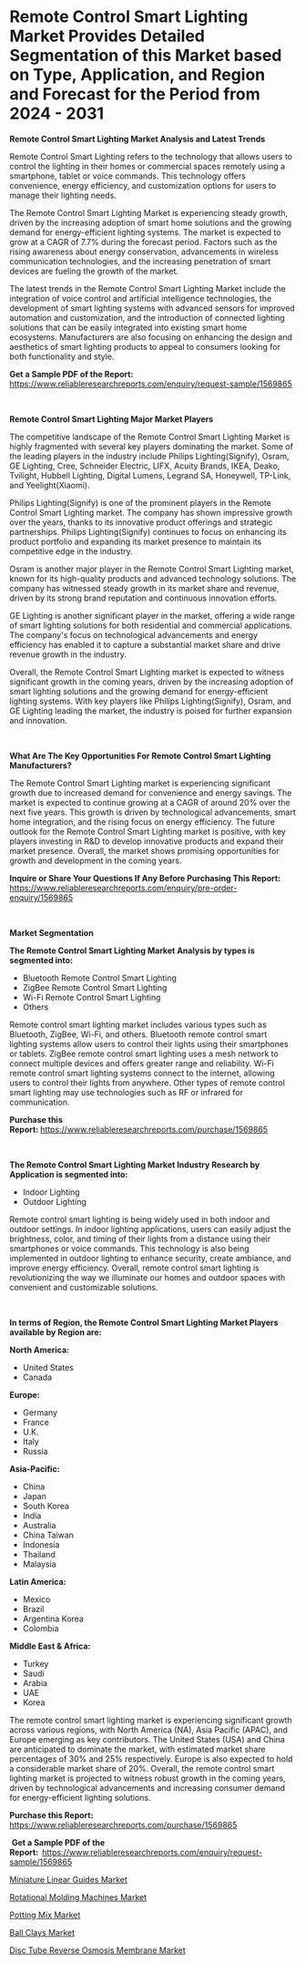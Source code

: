 <p><h1>Remote Control Smart Lighting Market Provides Detailed Segmentation of this Market based on Type, Application, and Region and Forecast for the Period from 2024 - 2031</h1></p><p><strong>Remote Control Smart Lighting Market Analysis and Latest Trends</strong></p>
<p><p>Remote Control Smart Lighting refers to the technology that allows users to control the lighting in their homes or commercial spaces remotely using a smartphone, tablet or voice commands. This technology offers convenience, energy efficiency, and customization options for users to manage their lighting needs.</p><p>The Remote Control Smart Lighting Market is experiencing steady growth, driven by the increasing adoption of smart home solutions and the growing demand for energy-efficient lighting systems. The market is expected to grow at a CAGR of 7.7% during the forecast period. Factors such as the rising awareness about energy conservation, advancements in wireless communication technologies, and the increasing penetration of smart devices are fueling the growth of the market.</p><p>The latest trends in the Remote Control Smart Lighting Market include the integration of voice control and artificial intelligence technologies, the development of smart lighting systems with advanced sensors for improved automation and customization, and the introduction of connected lighting solutions that can be easily integrated into existing smart home ecosystems. Manufacturers are also focusing on enhancing the design and aesthetics of smart lighting products to appeal to consumers looking for both functionality and style.</p></p>
<p><strong>Get a Sample PDF of the Report:&nbsp;</strong> <a href="https://www.reliableresearchreports.com/enquiry/request-sample/1569865">https://www.reliableresearchreports.com/enquiry/request-sample/1569865</a></p>
<p>&nbsp;</p>
<p><strong>Remote Control Smart Lighting Major Market Players</strong></p>
<p><p>The competitive landscape of the Remote Control Smart Lighting Market is highly fragmented with several key players dominating the market. Some of the leading players in the industry include Philips Lighting(Signify), Osram, GE Lighting, Cree, Schneider Electric, LIFX, Acuity Brands, IKEA, Deako, Tvilight, Hubbell Lighting, Digital Lumens, Legrand SA, Honeywell, TP-Link, and Yeelight(Xiaomi).</p><p>Philips Lighting(Signify) is one of the prominent players in the Remote Control Smart Lighting market. The company has shown impressive growth over the years, thanks to its innovative product offerings and strategic partnerships. Philips Lighting(Signify) continues to focus on enhancing its product portfolio and expanding its market presence to maintain its competitive edge in the industry.</p><p>Osram is another major player in the Remote Control Smart Lighting market, known for its high-quality products and advanced technology solutions. The company has witnessed steady growth in its market share and revenue, driven by its strong brand reputation and continuous innovation efforts.</p><p>GE Lighting is another significant player in the market, offering a wide range of smart lighting solutions for both residential and commercial applications. The company's focus on technological advancements and energy efficiency has enabled it to capture a substantial market share and drive revenue growth in the industry.</p><p>Overall, the Remote Control Smart Lighting market is expected to witness significant growth in the coming years, driven by the increasing adoption of smart lighting solutions and the growing demand for energy-efficient lighting systems. With key players like Philips Lighting(Signify), Osram, and GE Lighting leading the market, the industry is poised for further expansion and innovation.</p></p>
<p>&nbsp;</p>
<p><strong>What Are The Key Opportunities For Remote Control Smart Lighting Manufacturers?</strong></p>
<p><p>The Remote Control Smart Lighting market is experiencing significant growth due to increased demand for convenience and energy savings. The market is expected to continue growing at a CAGR of around 20% over the next five years. This growth is driven by technological advancements, smart home integration, and the rising focus on energy efficiency. The future outlook for the Remote Control Smart Lighting market is positive, with key players investing in R&D to develop innovative products and expand their market presence. Overall, the market shows promising opportunities for growth and development in the coming years.</p></p>
<p><strong>Inquire or Share Your Questions If Any Before Purchasing This Report:</strong> <a href="https://www.reliableresearchreports.com/enquiry/pre-order-enquiry/1569865">https://www.reliableresearchreports.com/enquiry/pre-order-enquiry/1569865</a></p>
<p>&nbsp;</p>
<p><strong>Market Segmentation</strong></p>
<p><strong>The Remote Control Smart Lighting Market Analysis by types is segmented into:</strong></p>
<p><ul><li>Bluetooth Remote Control Smart Lighting</li><li>ZigBee Remote Control Smart Lighting</li><li>Wi-Fi Remote Control Smart Lighting</li><li>Others</li></ul></p>
<p><p>Remote control smart lighting market includes various types such as Bluetooth, ZigBee, Wi-Fi, and others. Bluetooth remote control smart lighting systems allow users to control their lights using their smartphones or tablets. ZigBee remote control smart lighting uses a mesh network to connect multiple devices and offers greater range and reliability. Wi-Fi remote control smart lighting systems connect to the internet, allowing users to control their lights from anywhere. Other types of remote control smart lighting may use technologies such as RF or infrared for communication.</p></p>
<p><strong>Purchase this Report:&nbsp;</strong><a href="https://www.reliableresearchreports.com/purchase/1569865">https://www.reliableresearchreports.com/purchase/1569865</a></p>
<p>&nbsp;</p>
<p><strong>The Remote Control Smart Lighting Market Industry Research by Application is segmented into:</strong></p>
<p><ul><li>Indoor Lighting</li><li>Outdoor Lighting</li></ul></p>
<p><p>Remote control smart lighting is being widely used in both indoor and outdoor settings. In indoor lighting applications, users can easily adjust the brightness, color, and timing of their lights from a distance using their smartphones or voice commands. This technology is also being implemented in outdoor lighting to enhance security, create ambiance, and improve energy efficiency. Overall, remote control smart lighting is revolutionizing the way we illuminate our homes and outdoor spaces with convenient and customizable solutions.</p></p>
<p>&nbsp;</p>
<p><strong>In terms of Region, the Remote Control Smart Lighting Market Players available by Region are:</strong></p>
<p>
    <p> <strong> North America: </strong>
        <ul>
            <li>United States</li>
            <li>Canada</li>
        </ul>
        </p> 
    <p> <strong> Europe: </strong>
        <ul>
            <li>Germany</li>
            <li>France</li>
            <li>U.K.</li>
            <li>Italy</li>
            <li>Russia</li>
        </ul>
        </p> 
    <p> <strong> Asia-Pacific: </strong>
        <ul>
            <li>China</li>
            <li>Japan</li>
            <li>South Korea</li>
            <li>India</li>
            <li>Australia</li>
            <li>China Taiwan</li>
            <li>Indonesia</li>
            <li>Thailand</li>
            <li>Malaysia</li>
        </ul>
        </p> 
    <p> <strong> Latin America: </strong>
        <ul>
            <li>Mexico</li>
            <li>Brazil</li>
            <li>Argentina Korea</li>
            <li>Colombia</li>
        </ul>
        </p> 
    <p> <strong> Middle East & Africa: </strong>
        <ul>
            <li>Turkey</li>
            <li>Saudi</li>
            <li>Arabia</li>
            <li>UAE</li>
            <li>Korea</li>
        </ul>
    </p>
    </p>
<p><p>The remote control smart lighting market is experiencing significant growth across various regions, with North America (NA), Asia Pacific (APAC), and Europe emerging as key contributors. The United States (USA) and China are anticipated to dominate the market, with estimated market share percentages of 30% and 25% respectively. Europe is also expected to hold a considerable market share of 20%. Overall, the remote control smart lighting market is projected to witness robust growth in the coming years, driven by technological advancements and increasing consumer demand for energy-efficient lighting solutions.</p></p>
<p><strong>Purchase this Report: </strong><a href="https://www.reliableresearchreports.com/purchase/1569865">https://www.reliableresearchreports.com/purchase/1569865</a></p>
<p>&nbsp;<strong>Get a Sample PDF of the Report:&nbsp;&nbsp;</strong><a href="https://www.reliableresearchreports.com/enquiry/request-sample/1569865">https://www.reliableresearchreports.com/enquiry/request-sample/1569865</a></p>
<p><strong></strong></p>
<p><p><a href="https://github.com/biheemgalvinlouises6hokrh3h/Market-Research-Report-List-1/blob/main/miniature-linear-guides-market.md">Miniature Linear Guides Market</a></p><p><a href="https://github.com/guneycigdem35/Market-Research-Report-List-2/blob/main/rotational-molding-machines-market.md">Rotational Molding Machines Market</a></p><p><a href="https://issuu.com/reportprime-2/docs/potting-mix-market-size-2030.pptx">Potting Mix Market</a></p><p><a href="https://github.com/bentleemidoriestelle7o/Market-Research-Report-List-1/blob/main/ball-clays-market.md">Ball Clays Market</a></p><p><a href="https://issuu.com/reportprime-2/docs/disc-tube-reverse-osmosis-membrane-market-size-203">Disc Tube Reverse Osmosis Membrane Market</a></p></p>